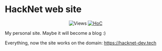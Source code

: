 # HackNet web site

<p style="text-align: center">
 <img src="https://hits.seeyoufarm.com/api/count/incr/badge.svg?url=https://github.com/Konstantin-create/hacknet_web/tree/v2&title=views%20daily/total" alt="Views" />
 <a href="https://hitsofcode.com/github/Konstantin-create/hacknet_web/view?branch=main"><img alt="HoC" src="https://hitsofcode.com/github/Konstantin-create/hacknet_web?branch=main"/></a>
</p>

My personal site. Maybe it will become a blog :)

Everything, now the site works on the domain: https://hacknet-dev.tech
